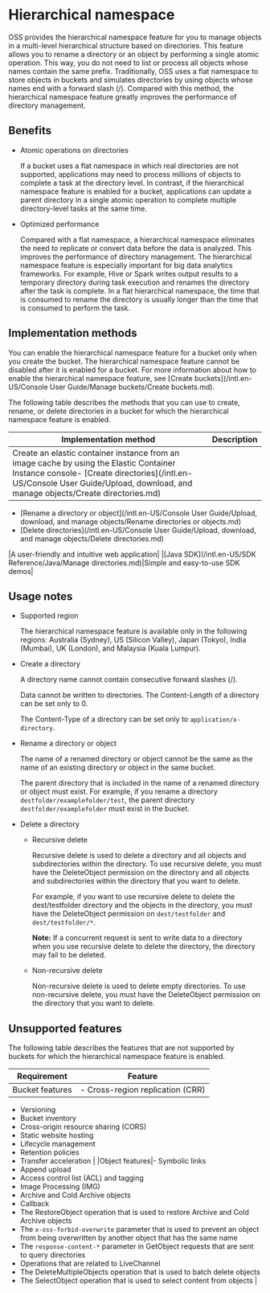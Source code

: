 # Hierarchical namespace

OSS provides the hierarchical namespace feature for you to manage objects in a multi-level hierarchical structure based on directories. This feature allows you to rename a directory or an object by performing a single atomic operation. This way, you do not need to list or process all objects whose names contain the same prefix. Traditionally, OSS uses a flat namespace to store objects in buckets and simulates directories by using objects whose names end with a forward slash \(/\). Compared with this method, the hierarchical namespace feature greatly improves the performance of directory management.

## Benefits

-   Atomic operations on directories

    If a bucket uses a flat namespace in which real directories are not supported, applications may need to process millions of objects to complete a task at the directory level. In contrast, if the hierarchical namespace feature is enabled for a bucket, applications can update a parent directory in a single atomic operation to complete multiple directory-level tasks at the same time.

-   Optimized performance

    Compared with a flat namespace, a hierarchical namespace eliminates the need to replicate or convert data before the data is analyzed. This improves the performance of directory management. The hierarchical namespace feature is especially important for big data analytics frameworks. For example, Hive or Spark writes output results to a temporary directory during task execution and renames the directory after the task is complete. In a flat hierarchical namespace, the time that is consumed to rename the directory is usually longer than the time that is consumed to perform the task.


## Implementation methods

You can enable the hierarchical namespace feature for a bucket only when you create the bucket. The hierarchical namespace feature cannot be disabled after it is enabled for a bucket. For more information about how to enable the hierarchical namespace feature, see [Create buckets](/intl.en-US/Console User Guide/Manage buckets/Create buckets.md).

The following table describes the methods that you can use to create, rename, or delete directories in a bucket for which the hierarchical namespace feature is enabled.

|Implementation method|Description|
|---------------------|-----------|
|Create an elastic container instance from an image cache by using the Elastic Container Instance console-   [Create directories](/intl.en-US/Console User Guide/Upload, download, and manage objects/Create directories.md)
-   [Rename a directory or object](/intl.en-US/Console User Guide/Upload, download, and manage objects/Rename directories or objects.md)
-   [Delete directories](/intl.en-US/Console User Guide/Upload, download, and manage objects/Delete directories.md)

|A user-friendly and intuitive web application|
|[Java SDK](/intl.en-US/SDK Reference/Java/Manage directories.md)|Simple and easy-to-use SDK demos|

## Usage notes

-   Supported region

    The hierarchical namespace feature is available only in the following regions: Australia \(Sydney\), US \(Silicon Valley\), Japan \(Tokyo\), India \(Mumbai\), UK \(London\), and Malaysia \(Kuala Lumpur\).

-   Create a directory

    A directory name cannot contain consecutive forward slashes \(/\).

    Data cannot be written to directories. The Content-Length of a directory can be set only to 0.

    The Content-Type of a directory can be set only to `application/x-directory`.

-   Rename a directory or object

    The name of a renamed directory or object cannot be the same as the name of an existing directory or object in the same bucket.

    The parent directory that is included in the name of a renamed directory or object must exist. For example, if you rename a directory `destfolder/examplefolder/test`, the parent directory `destfolder/examplefolder` must exist in the bucket.

-   Delete a directory
    -   Recursive delete

        Recursive delete is used to delete a directory and all objects and subdirectories within the directory. To use recursive delete, you must have the DeleteObject permission on the directory and all objects and subdirectories within the directory that you want to delete.

        For example, if you want to use recursive delete to delete the dest/testfolder directory and the objects in the directory, you must have the DeleteObject permission on `dest/testfolder` and `dest/testfolder/*`.

        **Note:** If a concurrent request is sent to write data to a directory when you use recursive delete to delete the directory, the directory may fail to be deleted.

    -   Non-recursive delete

        Non-recursive delete is used to delete empty directories. To use non-recursive delete, you must have the DeleteObject permission on the directory that you want to delete.


## Unsupported features

The following table describes the features that are not supported by buckets for which the hierarchical namespace feature is enabled.

|Requirement|Feature|
|-----------|-------|
|Bucket features|-   Cross-region replication \(CRR\)
-   Versioning
-   Bucket inventory
-   Cross-origin resource sharing \(CORS\)
-   Static website hosting
-   Lifecycle management
-   Retention policies
-   Transfer acceleration |
|Object features|-   Symbolic links
-   Append upload
-   Access control list \(ACL\) and tagging
-   Image Processing \(IMG\)
-   Archive and Cold Archive objects
-   Callback
-   The RestoreObject operation that is used to restore Archive and Cold Archive objects
-   The `x-oss-forbid-overwrite` parameter that is used to prevent an object from being overwritten by another object that has the same name
-   The `response-content-*` parameter in GetObject requests that are sent to query directories
-   Operations that are related to LiveChannel
-   The DeleteMultipleObjects operation that is used to batch delete objects
-   The SelectObject operation that is used to select content from objects |

